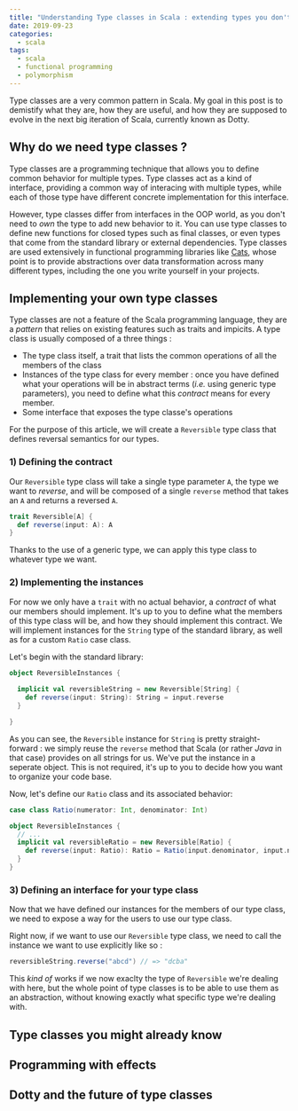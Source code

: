 ```yaml
---
title: "Understanding Type classes in Scala : extending types you don't own"
date: 2019-09-23
categories:
  - scala
tags:
  - scala
  - functional programming
  - polymorphism
---
```


Type classes are a very common pattern in Scala. My goal in this post is to demistify what
they are, how they are useful, and how they are supposed to evolve in the next big iteration of Scala,
currently known as Dotty.

## Why do we need type classes ?

Type classes are a programming technique that allows you to define common behavior for
multiple types. Type classes act as a kind of interface, providing a common way of interacing with
multiple types, while each of those type have different concrete implementation for this interface.

However, type classes differ from interfaces in the OOP world, as you don't need to *own* the type
to add new behavior to it. You can use type classes to define new functions for closed types such as
final classes, or even types that come from the standard library or external dependencies. Type classes
are used extensively in functional programming libraries like [Cats](https://typelevel.org/cats/), whose point
is to provide abstractions over data transformation across many different types, including the one you write yourself
in your projects.

## Implementing your own type classes

Type classes are not a feature of the Scala programming language, they are a *pattern* that relies on
existing features such as traits and impicits. A type class is usually composed of a three things :

- The type class itself, a trait that lists the common operations of all the members of the class
- Instances of the type class for every member : once you have defined what your operations will be in abstract
terms (*i.e.* using generic type parameters), you need to define what this *contract* means for every member.
- Some interface that exposes the type classe's operations

For the purpose of this article, we will create a `Reversible` type class that defines reversal semantics for
our types.

### 1) Defining the contract

Our `Reversible` type class will take a single type parameter `A`, the type we want to *reverse*, and will be
composed of a single `reverse` method that takes an `A` and returns a reversed `A`.

```scala
trait Reversible[A] {
  def reverse(input: A): A
}
```

Thanks to the use of a generic type, we can apply this type class to whatever type we want.

### 2) Implementing the instances

For now we only have a `trait` with no actual behavior, a *contract* of what our members should implement.
It's up to you to define what the members of this type class will be, and how they should implement this contract.
We will implement instances for the `String` type of the standard library, as well as for a custom
`Ratio` case class.

Let's begin with the standard library:

```scala
object ReversibleInstances {
  
  implicit val reversibleString = new Reversible[String] {
    def reverse(input: String): String = input.reverse
  }

}
```

As you can see, the `Reversible` instance for `String` is pretty straight-forward : we simply reuse the `reverse`
method that Scala (or rather *Java* in that case) provides on all strings for us. We've put the instance in a 
seperate object. This is not required, it's up to you to decide how you want to organize your code base.

Now, let's define our `Ratio` class and its associated behavior:

```scala
case class Ratio(numerator: Int, denominator: Int)

object ReversibleInstances {
  // ...
  implicit val reversibleRatio = new Reversible[Ratio] {
    def reverse(input: Ratio): Ratio = Ratio(input.denominator, input.numerator)
  }
}
```

### 3) Defining an interface for your type class

Now that we have defined our instances for the members of our type class, we need to expose a way
for the users to use our type class. 

Right now, if we want to use our `Reversible` type class, we need to call the instance we want to use
explicitly like so : 

```scala
reversibleString.reverse("abcd") // => "dcba"
```

This *kind of* works if we now exaclty the type of `Reversible` we're dealing with here, but the whole point
of type classes is to be able to use them as an abstraction, without knowing exactly what specific type
we're dealing with.

## Type classes you might already know

## Programming with effects

## Dotty and the future of type classes
